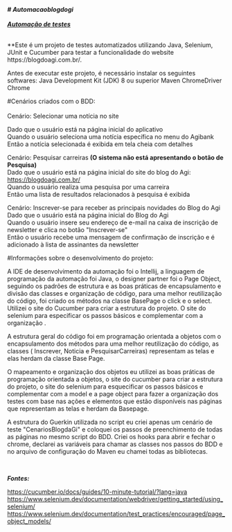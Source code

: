 
<html> 
<head>
<b><i># Automacaoblogdogi<br> </b> </i>  <br> 
<i><b><u>Automação de testes</u></b></i>
</head> <br>
<body> 
  <br>
<p>
**Este é um projeto de testes automatizados utilizando Java, Selenium, JUnit e Cucumber para testar a funcionalidade do  website https://blogdoagi.com.br/.

Antes de executar este projeto, é necessário instalar os seguintes softwares:
Java Development Kit (JDK) 8 ou superior
Maven
ChromeDriver
Chrome

#Cenários criados com o BDD:  <br> 
<br>
Cenário: Selecionar uma notícia no site  <br> 

Dado que o usuário está na página inicial do aplicativo  <br> 
Quando o usuário seleciona uma notícia específica no menu do Agibank <br> 
Então a notícia selecionada é exibida em tela cheia com detalhes <br> 

Cenário: Pesquisar carreiras <b>(O sistema não está apresentando o botão de Pesquisa)</b> <br> 
Dado que o usuário está na página inicial do site do blog do Agi: https://blogdoagi.com.br/ <br> 
Quando o usuário realiza uma pesquisa por uma carreira  <br> 
Então uma lista de resultados relacionados à pesquisa é exibida <br> 


Cenário: Inscrever-se para receber as principais novidades do Blog do Agi <br> 
Dado que o usuário está na página inicial do Blog do Agi <br> 
Quando o usuário insere seu endereço de e-mail na caixa de inscrição de newsletter e clica no botão "Inscrever-se" <br> 
Então o usuário recebe uma mensagem de confirmação de inscrição e é adicionado à lista de assinantes da newsletter <br> 

#Informações sobre o desenvolvimento do projeto: <br> 

 A IDE de desenvolvimento da automação foi o Intellij, a linguagem de programação da automação foi Java, o designer partner foi
o Page Object, seguindo os padrões de estrutura e as boas práticas de encapsulamento e divisão das classes e organização de código,
para uma melhor reutilização do código, foi criado os  métodos na classe BasePage o click e o select. Utilizei o site do Cucumber para criar a estrutura do projeto. O site do selenium para especificar os passos básicos e complementar com a organização .</p>
A estrutura geral do código foi em programação orientada a objetos com o encapsulamento dos métodos para uma melhor reutilização do código, as classes (  Inscrever, Noticia e PesquisarCarreiras) representam as telas e elas herdam da classe Base Page.
<p> O mapeamento e organização dos objetos eu utilizei as boas práticas de programação orientada a objetos, o site do cucumber para criar a estrutura do projeto, o site do selenium para esquecificar os passos básicos e complementar com a model e a page object para fazer a organização dos testes com base nas ações e elementos que estão disponíveis nas páginas que representam as telas e herdam da Basepage.</p>
<p> A estrutura do Guerkin utilizada no script eu criei apenas um cenário de teste "CenariosBlogdaGi" e coloquei os passos de preenchimento de todas as páginas no mesmo script do BDD. Criei os hooks para abrir e fechar o chrome, declarei as variáveis para chamar as classes nos passos do BDD e no arquivo de configuração do Maven eu chamei todas as bibliotecas.</p> <br>
</body>


<b><i>Fontes:</b></i>

https://cucumber.io/docs/guides/10-minute-tutorial/?lang=java <br>
https://www.selenium.dev/documentation/webdriver/getting_started/using_selenium/
https://www.selenium.dev/documentation/test_practices/encouraged/page_object_models/
</html>
